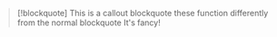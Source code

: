 
> [!blockquote]
> This is a callout blockquote
> these function differently from the normal blockquote 
> It's fancy!
